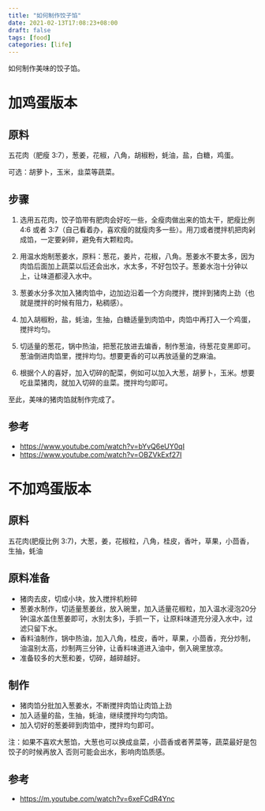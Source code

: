 ```yaml
---
title: "如何制作饺子馅"
date: 2021-02-13T17:08:23+08:00
draft: false
tags: [food]
categories: [life]
---
```


如何制作美味的饺子馅。

<!--more-->

# 加鸡蛋版本

## 原料

五花肉（肥瘦 3:7），葱姜，花椒，八角，胡椒粉，蚝油，盐，白糖，鸡蛋。

可选：胡萝卜，玉米，韭菜等蔬菜。

## 步骤

1. 选用五花肉，饺子馅带有肥肉会好吃一些，全瘦肉做出来的馅太干，肥瘦比例 4:6 或者 3:7（自己看着办，喜欢瘦的就瘦肉多一些）。用刀或者搅拌机把肉剁成馅，一定要剁碎，避免有大颗粒肉。

2. 用温水炮制葱姜水，原料：葱花，姜片，花椒，八角。葱姜水不要太多，因为肉馅后面加上蔬菜以后还会出水，水太多，不好包饺子。葱姜水泡十分钟以上，让味道都浸入水中。

3. 葱姜水分多次加入猪肉馅中，边加边沿着一个方向搅拌，搅拌到猪肉上劲（也就是搅拌的时候有阻力，粘稠感）。

4. 加入胡椒粉，盐，蚝油，生抽，白糖适量到肉馅中，肉馅中再打入一个鸡蛋，搅拌均匀。

5. 切适量的葱花，锅中热油，把葱花放进去煸香，制作葱油，待葱花变黑即可。葱油倒进肉馅里，搅拌均匀。想要更香的可以再放适量的芝麻油。

6. 根据个人的喜好，加入切碎的配菜，例如可以加入大葱，胡萝卜，玉米。想要吃韭菜猪肉，就加入切碎的韭菜。搅拌均匀即可。

至此，美味的猪肉馅就制作完成了。

## 参考

+ https://www.youtube.com/watch?v=bYvQ6eUY0qI
+ https://www.youtube.com/watch?v=OBZVkExf27I

# 不加鸡蛋版本

## 原料

五花肉(肥瘦比例 3:7)，大葱，姜，花椒粒，八角，桂皮，香叶，草果，小茴香，生抽，蚝油

## 原料准备

+ 猪肉去皮，切成小块，放入搅拌机粉碎
+ 葱姜水制作，切适量葱姜丝，放入碗里，加入适量花椒粒，加入温水浸泡20分钟(温水盖住葱姜即可，水别太多)，手抓一下，让原料味道充分浸入水中，过滤只留下水。
+ 香料油制作，锅中热油，加入八角，桂皮，香叶，草果，小茴香，充分炒制，油温别太高，炒制两三分钟，让香料味道进入油中，倒入碗里放凉。
+ 准备较多的大葱和姜，切碎，越碎越好。

## 制作

+ 猪肉馅分批加入葱姜水，不断搅拌肉馅让肉馅上劲
+ 加入适量的盐，生抽，蚝油，继续搅拌均匀肉馅。
+ 加入切好的葱姜碎到肉馅中，搅拌均匀即可。

注：如果不喜欢大葱馅，大葱也可以换成韭菜，小茴香或者荠菜等，蔬菜最好是包饺子的时候再放入 否则可能会出水，影响肉馅质感。

## 参考

+ https://m.youtube.com/watch?v=6xeFCdR4Ync
